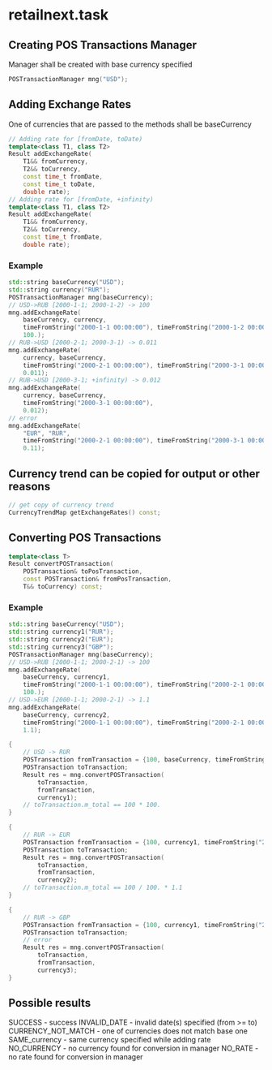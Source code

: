 # retailnext.task

## Creating POS Transactions Manager
Manager shall be created with base currency specified

```c++
POSTransactionManager mng("USD");
```

## Adding Exchange Rates
One of currencies that are passed to the methods shall be baseCurrency

```c++
// Adding rate for [fromDate, toDate)
template<class T1, class T2>
Result addExchangeRate(
    T1&& fromCurrency,
    T2&& toCurrency,
    const time_t fromDate,
    const time_t toDate,
    double rate);
// Adding rate for [fromDate, +infinity)
template<class T1, class T2>
Result addExchangeRate(
    T1&& fromCurrency,
    T2&& toCurrency,
    const time_t fromDate,
    double rate);
```

### Example
```c++
std::string baseCurrency("USD");
std::string currency("RUR");
POSTransactionManager mng(baseCurrency);
// USD->RUB [2000-1-1; 2000-1-2) -> 100
mng.addExchangeRate(
    baseCurrency, currency,
    timeFromString("2000-1-1 00:00:00"), timeFromString("2000-1-2 00:00:00"),
    100.);
// RUB->USD [2000-2-1; 2000-3-1) -> 0.011
mng.addExchangeRate(
    currency, baseCurrency,
    timeFromString("2000-2-1 00:00:00"), timeFromString("2000-3-1 00:00:00"),
    0.011);
// RUB->USD [2000-3-1; +infinity) -> 0.012
mng.addExchangeRate(
    currency, baseCurrency,
    timeFromString("2000-3-1 00:00:00"),
    0.012);
// error
mng.addExchangeRate(
    "EUR", "RUR",
    timeFromString("2000-2-1 00:00:00"), timeFromString("2000-3-1 00:00:00"),
    0.11);
```

## Currency trend can be copied for output or other reasons

```c++
// get copy of currency trend
CurrencyTrendMap getExchangeRates() const;
```

## Converting POS Transactions

```c++
template<class T>
Result convertPOSTransaction(
    POSTransaction& toPosTransaction,
    const POSTransaction& fromPosTransaction,
    T&& toCurrency) const;
```

### Example
```c++
std::string baseCurrency("USD");
std::string currency1("RUR");
std::string currency2("EUR");
std::string currency3("GBP");
POSTransactionManager mng(baseCurrency);
// USD->RUB [2000-1-1; 2000-2-1) -> 100
mng.addExchangeRate(
    baseCurrency, currency1,
    timeFromString("2000-1-1 00:00:00"), timeFromString("2000-2-1 00:00:00"),
    100.);
// USD->EUR [2000-1-1; 2000-2-1) -> 1.1
mng.addExchangeRate(
    baseCurrency, currency2,
    timeFromString("2000-1-1 00:00:00"), timeFromString("2000-2-1 00:00:00"),
    1.1);

{
    // USD -> RUR
    POSTransaction fromTransaction = {100, baseCurrency, timeFromString("2000-1-15 00:00:00")};
    POSTransaction toTransaction;
    Result res = mng.convertPOSTransaction(
        toTransaction,
        fromTransaction,
        currency1);
    // toTransaction.m_total == 100 * 100.
}

{
    // RUR -> EUR
    POSTransaction fromTransaction = {100, currency1, timeFromString("2000-1-15 00:00:00")};
    POSTransaction toTransaction;
    Result res = mng.convertPOSTransaction(
        toTransaction,
        fromTransaction,
        currency2);
    // toTransaction.m_total == 100 / 100. * 1.1
}

{
    // RUR -> GBP
    POSTransaction fromTransaction = {100, currency1, timeFromString("2000-1-15 00:00:00")};
    POSTransaction toTransaction;
    // error
    Result res = mng.convertPOSTransaction(
        toTransaction,
        fromTransaction,
        currency3);
}
```

## Possible results

SUCCESS - success
INVALID_DATE - invalid date(s) specified (from >= to)
CURRENCY_NOT_MATCH - one of currencies does not match base one
SAME_currency - same currency specified while adding rate
NO_CURRENCY - no currency found for conversion in manager
NO_RATE - no rate found for conversion in manager